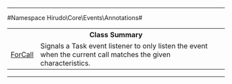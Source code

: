 

- - -

#Namespace Hirudo\Core\Events\Annotations#

<table class="title">
<tr><th colspan="2" class="title">Class Summary</th></tr>
<tr><td class="name"><a href="">ForCall</a></td><td class="description">Signals a Task event listener to only listen the event
when the current call matches the given characteristics.</td></tr>
</table>

- - -

